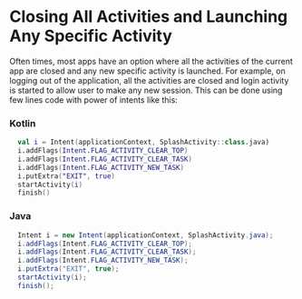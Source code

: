 # Closing All Activities and Launching Any Specific Activity

Often times, most apps have an option where all the activities of the current app are closed and any new specific activity is launched. For example, on logging out of the application, all the activities are closed and login activity is started to allow user to make any new session. This can be done using few lines code with power of intents like this:

### Kotlin

```kotlin
  val i = Intent(applicationContext, SplashActivity::class.java)        // Specify any activity here e.g. home or splash or login etc
  i.addFlags(Intent.FLAG_ACTIVITY_CLEAR_TOP)
  i.addFlags(Intent.FLAG_ACTIVITY_CLEAR_TASK)
  i.addFlags(Intent.FLAG_ACTIVITY_NEW_TASK)
  i.putExtra("EXIT", true)
  startActivity(i)
  finish()
```

### Java

```java
  Intent i = new Intent(applicationContext, SplashActivity.java);        // Specify any activity here e.g. home or splash or login etc
  i.addFlags(Intent.FLAG_ACTIVITY_CLEAR_TOP);
  i.addFlags(Intent.FLAG_ACTIVITY_CLEAR_TASK);
  i.addFlags(Intent.FLAG_ACTIVITY_NEW_TASK);
  i.putExtra("EXIT", true);
  startActivity(i);
  finish();
```
